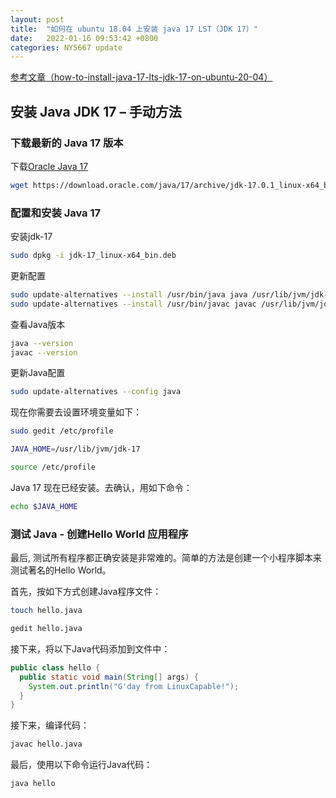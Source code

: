 ```yaml
---
layout: post
title:  "如何在 ubuntu 18.04 上安装 java 17 LST（JDK 17）"
date:   2022-01-16 09:53:42 +0800
categories: NY5667 update
---
```

[参考文章（how-to-install-java-17-lts-jdk-17-on-ubuntu-20-04）][how-to-install-java-17-lts-jdk-17-on-ubuntu-20-04]
## 安装 Java JDK 17 – 手动方法
### 下载最新的 Java 17 版本
下载[Oracle Java 17][Oracle-Java-17]
```bash
wget https://download.oracle.com/java/17/archive/jdk-17.0.1_linux-x64_bin.deb
```
### 配置和安装 Java 17
安装jdk-17
```bash
sudo dpkg -i jdk-17_linux-x64_bin.deb
``` 
 更新配置
```bash
sudo update-alternatives --install /usr/bin/java java /usr/lib/jvm/jdk-17/bin/java 1
sudo update-alternatives --install /usr/bin/javac javac /usr/lib/jvm/jdk-17/bin/javac 1
```
查看Java版本
```bash
java --version
javac --version
```
更新Java配置
```bash
sudo update-alternatives --config java
```
现在你需要去设置环境变量如下：
```bash
sudo gedit /etc/profile
```
```bash
JAVA_HOME=/usr/lib/jvm/jdk-17
```
```bash
source /etc/profile
```
Java 17 现在已经安装。去确认，用如下命令：
```bash
echo $JAVA_HOME
```

### 测试 Java - 创建Hello World 应用程序
最后, 测试所有程序都正确安装是非常难的。简单的方法是创建一个小程序脚本来测试著名的Hello World。

首先，按如下方式创建Java程序文件：
```bash
touch hello.java
```
```bash
gedit hello.java
```
接下来，将以下Java代码添加到文件中：
```java
public class hello {
  public static void main(String[] args) {
    System.out.println("G'day from LinuxCapable!");
  }
}
```
接下来，编译代码：
```bash
javac hello.java
```
最后，使用以下命令运行Java代码：
```bash
java hello
```

[Oracle-Java-17]: https://www.oracle.com/java/technologies/downloads/#JDK17
[how-to-install-java-17-lts-jdk-17-on-ubuntu-20-04]: https://www.linuxcapable.com/how-to-install-java-17-lts-jdk-17-on-ubuntu-20-04/